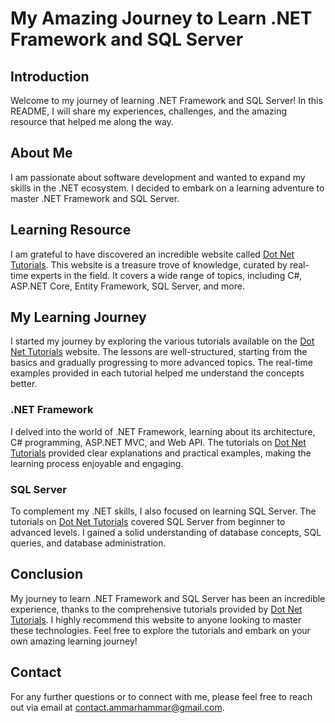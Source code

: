 # My Amazing Journey to Learn .NET Framework and SQL Server

## Introduction
Welcome to my journey of learning .NET Framework and SQL Server! In this README, I will share my experiences, challenges, and the amazing resource that helped me along the way.

## About Me
I am passionate about software development and wanted to expand my skills in the .NET ecosystem. I decided to embark on a learning adventure to master .NET Framework and SQL Server.

## Learning Resource
I am grateful to have discovered an incredible website called [Dot Net Tutorials](https://dotnettutorials.net/). This website is a treasure trove of knowledge, curated by real-time experts in the field. It covers a wide range of topics, including C#, ASP.NET Core, Entity Framework, SQL Server, and more.

## My Learning Journey
I started my journey by exploring the various tutorials available on the [Dot Net Tutorials](https://dotnettutorials.net/) website. The lessons are well-structured, starting from the basics and gradually progressing to more advanced topics. The real-time examples provided in each tutorial helped me understand the concepts better.

### .NET Framework
I delved into the world of .NET Framework, learning about its architecture, C# programming, ASP.NET MVC, and Web API. The tutorials on [Dot Net Tutorials](https://dotnettutorials.net/) provided clear explanations and practical examples, making the learning process enjoyable and engaging.

### SQL Server
To complement my .NET skills, I also focused on learning SQL Server. The tutorials on [Dot Net Tutorials](https://dotnettutorials.net/) covered SQL Server from beginner to advanced levels. I gained a solid understanding of database concepts, SQL queries, and database administration.

## Conclusion
My journey to learn .NET Framework and SQL Server has been an incredible experience, thanks to the comprehensive tutorials provided by [Dot Net Tutorials](https://dotnettutorials.net/). I highly recommend this website to anyone looking to master these technologies. Feel free to explore the tutorials and embark on your own amazing learning journey!

## Contact
For any further questions or to connect with me, please feel free to reach out via email at [contact.ammarhammar@gmail.com](mailto:contact.ammarhammar@gmail.com).

